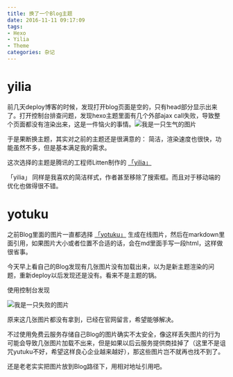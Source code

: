 ```yaml
---
title: 换了一个Blog主题
date: 2016-11-11 09:17:09
tags: 
- Hexo
- Yilia
- Theme
categories: 杂记
---
```


# yilia

前几天deploy博客的时候，发现打开blog页面是空的，只有head部分显示出来了。打开控制台排查问题，发现hexo主题里面有几个外部ajax call失败，导致整个页面都没有渲染出来，这是一件恼火的事情。<img src="/assets/img/angry.png" alt="我是一只生气的图片">

于是果断换主题，其实对之前的主题还是很满意的： 简洁，渲染速度也很快，功能虽然不多，但是基本满足我的需求。

这次选择的主题是腾讯的工程师Litten制作的 [「yilia」](https://github.com/litten/hexo-theme-yilia)

「yilia」 同样是我喜欢的简洁样式，作者甚至移除了搜索框。而且对于移动端的优化也做得很不错。
<!-- more -->
# yotuku

之前Blog里面的图片一直都选择 [「yotuku」](http://yotuku.cn/) 生成在线图片，然后在markdown里面引用，如果图片大小或者位置不合适的话，会在md里面手写一段html，这样做很省事。

今天早上看自己的Blog发现有几张图片没有加载出来，以为是新主题渲染的问题，重新deploy以后发现还是没有。看来不是主题的锅。

使用控制台发现

<img src="/assets/img/ajax_call_failure.png" alt="我是一只失败的图片">

原来这几张图片都没有拿到，已经在官网留言，希望能够解决。

不过使用免费云服务存储自己Blog的图片确实不太安全，像这样丢失图片的行为可能会导致几张图片加载不出来，但是如果以后云服务提供商挂掉了（这里不是诅咒yutuku不好，希望这样良心企业越来越好），那这些图片岂不就再也找不到了。

还是老老实实把图片放到Blog路径下，用相对地址引用吧。

